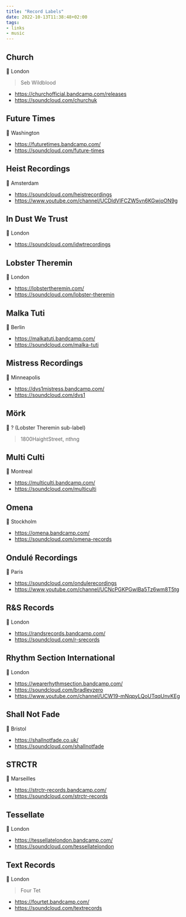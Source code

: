 ```yaml
---
title: "Record Labels"
date: 2022-10-13T11:38:48+02:00
tags:
- links
- music
---
```


## Church

📍 London

> Seb Wildblood

* https://churchofficial.bandcamp.com/releases
* https://soundcloud.com/churchuk

## Future Times

📍 Washington

* https://futuretimes.bandcamp.com/
* https://soundcloud.com/future-times

## Heist Recordings

📍 Amsterdam

* https://soundcloud.com/heistrecordings
* https://www.youtube.com/channel/UCDldVIFCZW5vn6KGwjoON9g

## In Dust We Trust

📍 London

* https://soundcloud.com/idwtrecordings

## Lobster Theremin

📍 London 

* https://lobstertheremin.com/
* https://soundcloud.com/lobster-theremin

## Malka Tuti

📍 Berlin

* https://malkatuti.bandcamp.com/
* https://soundcloud.com/malka-tuti

## Mistress Recordings

📍 Minneapolis

* https://dvs1mistress.bandcamp.com/
* https://soundcloud.com/dvs1

## Mörk

📍 ? (Lobster Theremin sub-label)

> 1800HaightStreet, nthng

## Multi Culti

📍 Montreal

* https://multiculti.bandcamp.com/
* https://soundcloud.com/multiculti

## Omena

📍 Stockholm

* https://omena.bandcamp.com/
* https://soundcloud.com/omena-records

## Ondulé Recordings

📍 Paris

* https://soundcloud.com/ondulerecordings
* https://www.youtube.com/channel/UCNcPGKPGwIBa5Tz6wm8T5tg

## R&S Records

📍 London

* https://randsrecords.bandcamp.com/
* https://soundcloud.com/r-srecords

## Rhythm Section International

📍 London

* https://wearerhythmsection.bandcamp.com/
* https://soundcloud.com/bradleyzero
* https://www.youtube.com/channel/UCW19-mNqpyLQoUTqqUnvKEg

## Shall Not Fade

📍 Bristol

* https://shallnotfade.co.uk/
* https://soundcloud.com/shallnotfade

## STRCTR

📍 Marseilles

* https://strctr-records.bandcamp.com/
* https://soundcloud.com/strctr-records

## Tessellate

📍 London

* https://tessellatelondon.bandcamp.com/
* https://soundcloud.com/tessellatelondon

## Text Records

📍 London

> Four Tet

* https://fourtet.bandcamp.com/
* https://soundcloud.com/textrecords
